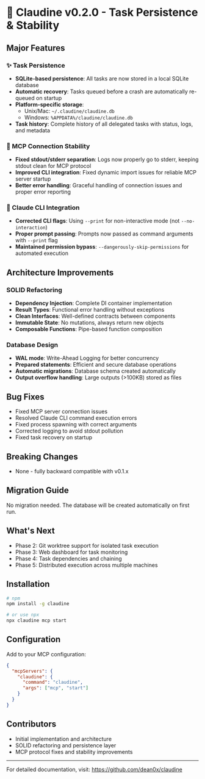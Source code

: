 # 🚀 Claudine v0.2.0 - Task Persistence & Stability

## Major Features

### ✨ Task Persistence
- **SQLite-based persistence**: All tasks are now stored in a local SQLite database
- **Automatic recovery**: Tasks queued before a crash are automatically re-queued on startup
- **Platform-specific storage**: 
  - Unix/Mac: `~/.claudine/claudine.db`
  - Windows: `%APPDATA%/claudine/claudine.db`
- **Task history**: Complete history of all delegated tasks with status, logs, and metadata

### 🔧 MCP Connection Stability
- **Fixed stdout/stderr separation**: Logs now properly go to stderr, keeping stdout clean for MCP protocol
- **Improved CLI integration**: Fixed dynamic import issues for reliable MCP server startup
- **Better error handling**: Graceful handling of connection issues and proper error reporting

### 🎯 Claude CLI Integration
- **Corrected CLI flags**: Using `--print` for non-interactive mode (not `--no-interaction`)
- **Proper prompt passing**: Prompts now passed as command arguments with `--print` flag
- **Maintained permission bypass**: `--dangerously-skip-permissions` for automated execution

## Architecture Improvements

### SOLID Refactoring
- **Dependency Injection**: Complete DI container implementation
- **Result Types**: Functional error handling without exceptions
- **Clean Interfaces**: Well-defined contracts between components
- **Immutable State**: No mutations, always return new objects
- **Composable Functions**: Pipe-based function composition

### Database Design
- **WAL mode**: Write-Ahead Logging for better concurrency
- **Prepared statements**: Efficient and secure database operations
- **Automatic migrations**: Database schema created automatically
- **Output overflow handling**: Large outputs (>100KB) stored as files

## Bug Fixes
- Fixed MCP server connection issues
- Resolved Claude CLI command execution errors
- Fixed process spawning with correct arguments
- Corrected logging to avoid stdout pollution
- Fixed task recovery on startup

## Breaking Changes
- None - fully backward compatible with v0.1.x

## Migration Guide
No migration needed. The database will be created automatically on first run.

## What's Next
- Phase 2: Git worktree support for isolated task execution
- Phase 3: Web dashboard for task monitoring
- Phase 4: Task dependencies and chaining
- Phase 5: Distributed execution across multiple machines

## Installation

```bash
# npm
npm install -g claudine

# or use npx
npx claudine mcp start
```

## Configuration

Add to your MCP configuration:

```json
{
  "mcpServers": {
    "claudine": {
      "command": "claudine",
      "args": ["mcp", "start"]
    }
  }
}
```

## Contributors
- Initial implementation and architecture
- SOLID refactoring and persistence layer
- MCP protocol fixes and stability improvements

---

For detailed documentation, visit: https://github.com/dean0x/claudine